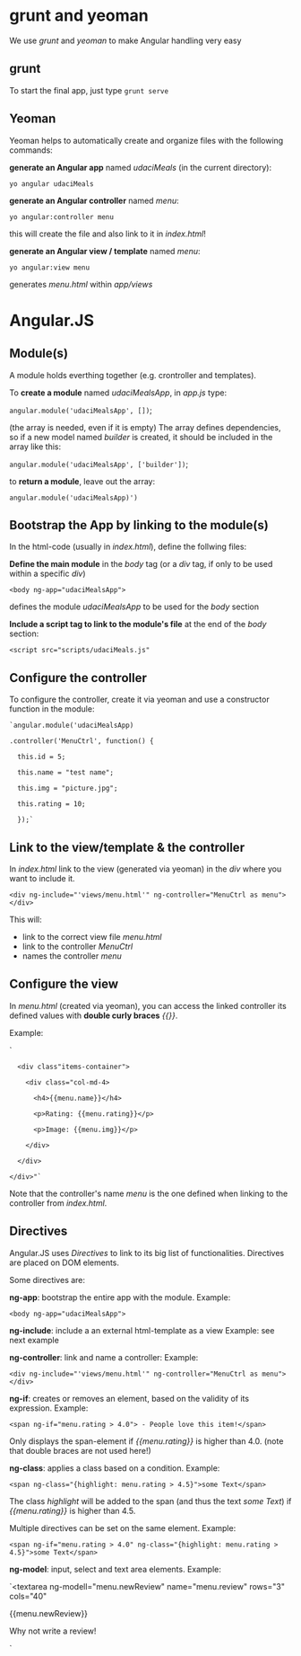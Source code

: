 # grunt and yeoman
We use _grunt_ and _yeoman_ to make Angular handling very easy

## grunt
To start the final app, just type `grunt serve`

## Yeoman
Yeoman helps to automatically create and organize files with the following commands:

  **generate an Angular app** named _udaciMeals_ (in the current directory):

  `yo angular udaciMeals`

  **generate an Angular controller** named _menu_:

  `yo angular:controller menu`

  this will create the file and also link to it in _index.html_!

  **generate an Angular view / template** named _menu_:

  `yo angular:view menu`

  generates _menu.html_ within _app/views_

# Angular.JS

## Module(s)
A module holds everthing together (e.g. crontroller and templates).

To **create a module** named _udaciMealsApp_, in _app.js_ type:

`angular.module('udaciMealsApp', [])`;

(the array is needed, even if it is empty)
The array defines dependencies, so if a new model named _builder_ is created, it should be included in the array like this:

`angular.module('udaciMealsApp', ['builder'])`;


to **return a module**, leave out the array:

 `angular.module('udaciMealsApp)')`

## Bootstrap the App by linking to the module(s)
In the html-code (usually in _index.html_), define the follwing files:

**Define the main module** in the _body_ tag (or a _div_ tag, if only to be used within a specific _div_)

`<body ng-app="udaciMealsApp">`

defines the module _udaciMealsApp_ to be used for the _body_ section

**Include a script tag to link to the module's file** at the end of the _body_ section:

`<script src="scripts/udaciMeals.js"`

## Configure the controller
To configure the controller, create it via yeoman and use a constructor function in the module:

    `angular.module('udaciMealsApp)

    .controller('MenuCtrl', function() {

      this.id = 5;

      this.name = "test name";

      this.img = "picture.jpg";

      this.rating = 10;

      });`

## Link to the view/template & the controller
In _index.html_ link to the view (generated via yeoman) in the _div_ where you want to include it.

`<div ng-include="'views/menu.html'" ng-controller="MenuCtrl as menu"></div>`

This will:
- link to the correct view file _menu.html_
- link to the controller _MenuCtrl_
- names the controller _menu_

## Configure the view
In _menu.html_ (created via yeoman), you can access the linked controller its defined values with **double curly braces** _{{}}_.

Example:

`<div class="row">

      <div class"items-container">

        <div class="col-md-4>

          <h4>{{menu.name}}</h4>

          <p>Rating: {{menu.rating}}</p>

          <p>Image: {{menu.img}}</p>

        </div>

      </div>

    </div>"`

Note that the controller's name _menu_ is the one defined when linking to the controller from _index.html_.

## Directives
Angular.JS uses _Directives_ to link to its big list of functionalities. Directives are placed on DOM elements.

Some directives are:

**ng-app**: bootstrap the entire app with the module.
Example:

`<body ng-app="udaciMealsApp">`

**ng-include**: include a an external html-template as a view
Example: see next example

**ng-controller**: link and name a controller:
Example:

`<div ng-include="'views/menu.html'" ng-controller="MenuCtrl as menu"></div>`

**ng-if**: creates or removes an element, based on the validity of its expression. Example:

`<span ng-if="menu.rating > 4.0"> - People love this item!</span>`

Only displays the span-element if _{{menu.rating}}_ is higher than 4.0. (note that double braces are not used here!)

**ng-class**: applies a class based on a condition. Example:

`<span ng-class="{highlight: menu.rating > 4.5}">some Text</span>`

The class _highlight_ will be added to the span (and thus the text _some Text_) if _{{menu.rating}}_ is higher than 4.5.

Multiple directives can be set on the same element. Example:

`<span ng-if="menu.rating > 4.0" ng-class="{highlight: menu.rating > 4.5}">some Text</span>`

**ng-model**: input, select and text area elements. Example:

`<textarea ng-modell="menu.newReview" name="menu.review" rows="3" cols="40"</textarea>

<p>

  {{menu.newReview}}

  <span ng-if="!menu.newReview">Why not write a review!</span>

</p>`
